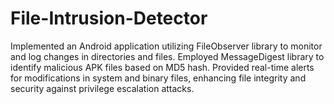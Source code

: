 # File-Intrusion-Detector
Implemented an Android application utilizing FileObserver library to monitor and log changes in directories and files. Employed MessageDigest library to identify malicious APK files based on MD5 hash. Provided real-time alerts for modifications in system and binary files, enhancing file integrity and security against privilege escalation attacks.
